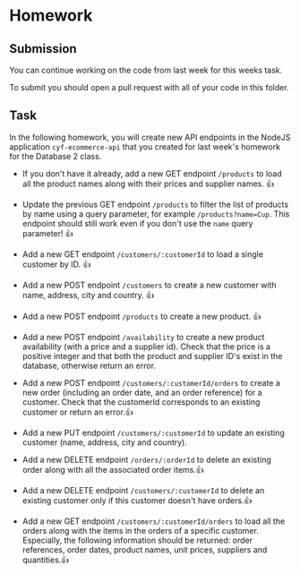 # Homework

## Submission

You can continue working on the code from last week for this weeks task.

To submit you should open a pull request with all of your code in this folder.

## Task

In the following homework, you will create new API endpoints in the NodeJS application `cyf-ecommerce-api` that you created for last week's homework for the Database 2 class.

- If you don't have it already, add a new GET endpoint `/products` to load all the product names along with their prices and supplier names. 👍️

- Update the previous GET endpoint `/products` to filter the list of products by name using a query parameter, for example `/products?name=Cup`. This endpoint should still work even if you don't use the `name` query parameter! 👍️

- Add a new GET endpoint `/customers/:customerId` to load a single customer by ID. 👍️

- Add a new POST endpoint `/customers` to create a new customer with name, address, city and country. 👍️

- Add a new POST endpoint `/products` to create a new product. 👍️

- Add a new POST endpoint `/availability` to create a new product availability (with a price and a supplier id). Check that the price is a positive integer and that both the product and supplier ID's exist in the database, otherwise return an error.

- Add a new POST endpoint `/customers/:customerId/orders` to create a new order (including an order date, and an order reference) for a customer. Check that the customerId corresponds to an existing customer or return an error.👍️

- Add a new PUT endpoint `/customers/:customerId` to update an existing customer (name, address, city and country).

- Add a new DELETE endpoint `/orders/:orderId` to delete an existing order along with all the associated order items.👍️

- Add a new DELETE endpoint `/customers/:customerId` to delete an existing customer only if this customer doesn't have orders.👍️

- Add a new GET endpoint `/customers/:customerId/orders` to load all the orders along with the items in the orders of a specific customer. Especially, the following information should be returned: order references, order dates, product names, unit prices, suppliers and quantities.👍️
